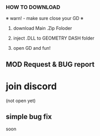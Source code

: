 ### HOW TO DOWNLOAD

※ warn! - make sure close your GD ※
1. download Main .Zip Foloder

2. inject .DLL to GEOMETRY DASH folder

2. open GD and fun!

## MOD Request & BUG report

# join discord
(not open yet)

## simple bug fix

soon